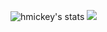 ![hmickey's stats](https://badge42.herokuapp.com/api/stats/hmickey)
<a href="https://www.the-west.ru"><img src="https://ru19.the-west.ru/img.php?type=sig&design=classic2&player_id=3"/></a>
